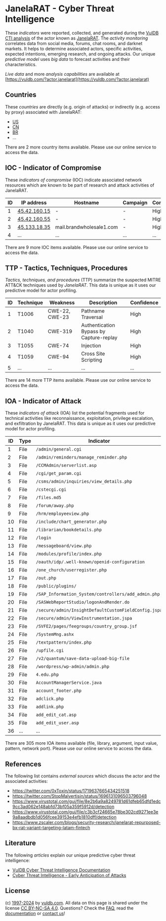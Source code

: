 # JanelaRAT - Cyber Threat Intelligence

These _indicators_ were reported, collected, and generated during the [VulDB CTI analysis](https://vuldb.com/?kb.cti) of the actor known as [JanelaRAT](https://vuldb.com/?actor.janelarat). The _activity monitoring_ correlates data from social media, forums, chat rooms, and darknet markets. It helps to determine associated actors, specific activities, expected intentions, emerging research, and ongoing attacks. Our unique _predictive model_ uses _big data_ to forecast activities and their characteristics.

_Live data_ and more _analysis capabilities_ are available at [https://vuldb.com/?actor.janelarat](https://vuldb.com/?actor.janelarat)

## Countries

These _countries_ are directly (e.g. origin of attacks) or indirectly (e.g. access by proxy) associated with JanelaRAT:

* [US](https://vuldb.com/?country.us)
* [CN](https://vuldb.com/?country.cn)
* [BR](https://vuldb.com/?country.br)
* ...

There are 2 more country items available. Please use our online service to access the data.

## IOC - Indicator of Compromise

These _indicators of compromise_ (IOC) indicate associated network resources which are known to be part of research and attack activities of JanelaRAT.

ID | IP address | Hostname | Campaign | Confidence
-- | ---------- | -------- | -------- | ----------
1 | [45.42.160.15](https://vuldb.com/?ip.45.42.160.15) | - | - | High
2 | [45.42.160.55](https://vuldb.com/?ip.45.42.160.55) | - | - | High
3 | [45.133.18.35](https://vuldb.com/?ip.45.133.18.35) | mail.brandwholesale1.com | - | High
4 | ... | ... | ... | ...

There are 9 more IOC items available. Please use our online service to access the data.

## TTP - Tactics, Techniques, Procedures

_Tactics, techniques, and procedures_ (TTP) summarize the suspected MITRE ATT&CK techniques used by _JanelaRAT_. This data is unique as it uses our predictive model for actor profiling.

ID | Technique | Weakness | Description | Confidence
-- | --------- | -------- | ----------- | ----------
1 | T1006 | CWE-22, CWE-23 | Pathname Traversal | High
2 | T1040 | CWE-319 | Authentication Bypass by Capture-replay | High
3 | T1055 | CWE-74 | Injection | High
4 | T1059 | CWE-94 | Cross Site Scripting | High
5 | ... | ... | ... | ...

There are 14 more TTP items available. Please use our online service to access the data.

## IOA - Indicator of Attack

These _indicators of attack_ (IOA) list the potential fragments used for technical activities like reconnaissance, exploitation, privilege escalation, and exfiltration by JanelaRAT. This data is unique as it uses our predictive model for actor profiling.

ID | Type | Indicator | Confidence
-- | ---- | --------- | ----------
1 | File | `/admin/general.cgi` | High
2 | File | `/admin/reminders/manage_reminder.php` | High
3 | File | `/CCMAdmin/serverlist.asp` | High
4 | File | `/cgi/get_param.cgi` | High
5 | File | `/csms/admin/inquiries/view_details.php` | High
6 | File | `/cstecgi.cgi` | Medium
7 | File | `/files.md5` | Medium
8 | File | `/forum/away.php` | High
9 | File | `/hrm/employeeview.php` | High
10 | File | `/include/chart_generator.php` | High
11 | File | `/librarian/bookdetails.php` | High
12 | File | `/login` | Low
13 | File | `/messageboard/view.php` | High
14 | File | `/modules/profile/index.php` | High
15 | File | `/oauth/idp/.well-known/openid-configuration` | High
16 | File | `/one_church/userregister.php` | High
17 | File | `/out.php` | Medium
18 | File | `/public/plugins/` | High
19 | File | `/SAP_Information_System/controllers/add_admin.php` | High
20 | File | `/SASWebReportStudio/logonAndRender.do` | High
21 | File | `/secure/admin/InsightDefaultCustomFieldConfig.jspa` | High
22 | File | `/secure/admin/ViewInstrumentation.jspa` | High
23 | File | `/SVFE2/pages/feegroups/country_group.jsf` | High
24 | File | `/SystemMng.ashx` | High
25 | File | `/textpattern/index.php` | High
26 | File | `/upfile.cgi` | Medium
27 | File | `/v2/quantum/save-data-upload-big-file` | High
28 | File | `/wordpress/wp-admin/admin.php` | High
29 | File | `4.edu.php` | Medium
30 | File | `AccountManagerService.java` | High
31 | File | `account_footer.php` | High
32 | File | `adclick.php` | Medium
33 | File | `addlink.php` | Medium
34 | File | `add_edit_cat.asp` | High
35 | File | `add_edit_user.asp` | High
36 | ... | ... | ...

There are 305 more IOA items available (file, library, argument, input value, pattern, network port). Please use our online service to access the data.

## References

The following list contains _external sources_ which discuss the actor and the associated activities:

* https://twitter.com/0xToxin/status/1719637665434251518
* https://twitter.com/StopMalvertisin/status/1696131096503796048
* https://www.virustotal.com/gui/file/8e2b6a9a8249781d61dfeb65dfd1edc9cc3ad062e148abfd73bf05a359f5912d/detection
* https://www.virustotal.com/gui/file/c3b3cf24665e78be302cd9271ee3e9a8aadbdb1d056fcee39153e4efb1810dff/detection
* https://www.zscaler.com/blogs/security-research/janelarat-repurposed-bx-rat-variant-targeting-latam-fintech

## Literature

The following _articles_ explain our unique predictive cyber threat intelligence:

* [VulDB Cyber Threat Intelligence Documentation](https://vuldb.com/?kb.cti)
* [Cyber Threat Intelligence - Early Anticipation of Attacks](https://www.scip.ch/en/?labs.20201022)

## License

(c) [1997-2024](https://vuldb.com/?kb.changelog) by [vuldb.com](https://vuldb.com/?kb.about). All data on this page is shared under the license [CC BY-NC-SA 4.0](https://creativecommons.org/licenses/by-nc-sa/4.0/). Questions? Check the [FAQ](https://vuldb.com/?kb.faq), read the [documentation](https://vuldb.com/?kb) or [contact us](https://vuldb.com/?contact)!
